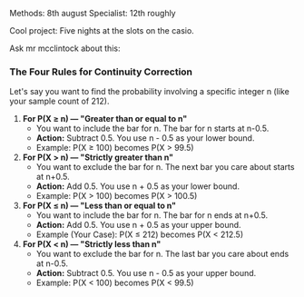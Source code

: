 Methods: 8th august
Specialist: 12th roughly

Cool project: Five nights at the slots on the casio. 



Ask mr mcclintock about this: 
### The Four Rules for Continuity Correction

Let's say you want to find the probability involving a specific integer n (like your sample count of 212).

1. **For P(X ≥ n) — "Greater than or equal to n"**
    - You want to include the bar for n. The bar for n starts at n-0.5.
    - **Action:** Subtract 0.5. You use n - 0.5 as your lower bound.
    - Example: P(X ≥ 100) becomes P(X > 99.5)
2. **For P(X > n) — "Strictly greater than n"**
    - You want to exclude the bar for n. The next bar you care about starts at n+0.5.
    - **Action:** Add 0.5. You use n + 0.5 as your lower bound.
    - Example: P(X > 100) becomes P(X > 100.5)
3. **For P(X ≤ n) — "Less than or equal to n"**
    - You want to include the bar for n. The bar for n ends at n+0.5.
    - **Action:** Add 0.5. You use n + 0.5 as your upper bound.
    - Example (Your Case): P(X ≤ 212) becomes P(X < 212.5)
4. **For P(X < n) — "Strictly less than n"**
    - You want to exclude the bar for n. The last bar you care about ends at n-0.5.
    - **Action:** Subtract 0.5. You use n - 0.5 as your upper bound.
    - Example: P(X < 100) becomes P(X < 99.5)
